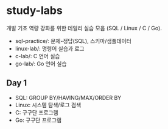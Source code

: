 # study-labs
개발 기초 역량 강화를 위한 데일리 실습 모음 (SQL / Linux / C / Go).
- sql-practice/: 문제-정답(SQL), 스키마/샘플데이터
- linux-lab/: 명령어 실습과 로그
- c-lab/: C 언어 실습
- go-lab/: Go 언어 실습
## Day 1
- SQL: GROUP BY/HAVING/MAX/ORDER BY
- Linux: 시스템 탐색/로그 검색
- C: 구구단 프로그램
- Go: 구구단 프로그램
